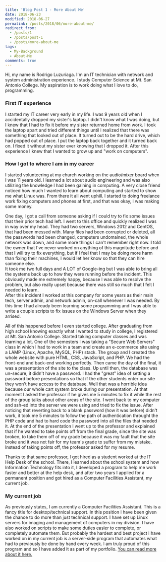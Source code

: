 ```yaml
---
title: 'Blog Post 1 - More About Me'
date: 2018-06-23
modified: 2018-06-27
permalink: /posts/2018/06/more-about-me/
redirect_from: 
  - /posts/1
  - /posts/post-1
  - /posts/more-about-me
tags:
  - My-Background
  - About-Me
comments: true
---
```


Hi, my name is Rodrigo Luzuriaga. I'm an IT technician with network and system administration experience. I study Computer Science at Mt. San Antonio College. My aspiration is to work doing what I love to do, programming.

### First IT experience
I started my IT career very early in my life. I was 9 years old when I accidentally dropped my sister's laptop. I didn't know what I was doing, but I knew that I had to fix it before my sister returned home from work. I took the laptop apart and tried different things until I realized that there was something that looked out of place. It turned out to be the hard drive, which had popped out of place. I put the laptop back together and it turned back on. I fixed it without my sister ever knowing that I dropped it. After this experience I knew that I wanted to grow up and "work on computers".

### How I got to where I am in my career
I started volunteering at my church working on the audio/mixer board when I was 11 years old. I learned a lot about audio engineering and was also utilizing the knowledge I had been gaining in computing. A very close friend noticed how much I wanted to learn about computing and started to show me what Linux was. From there it all went uphill. I started to doing freelance work fixing computers and phones at first, and that was okay, I was making some money.   

One day, I got a call from someone asking if I could try to fix some issues that their prior tech had left. I went to this office and quickly realized I was in way over my head. They had two servers, Windows 2012 and CentOS, that had been messed with. Many files had been corrupted or deleted, all the passwords had been changed, computers undomained, the whole network was down, and some more things I can't remember right now. I told the owner that I've never worked on anything of this magnitude before and that I will try to fix everything, but if I feel that I may be doing more harm than fixing their machines, I would let her know so that they can hire someone else.    
It took me two full days and A LOT of Google-ing but I was able to bring all the systems back up to how they were running before the incident. This obviously made me extremely happy, because I was able to resolve the problem, but also really upset because there was still so much that I felt I needed to learn.    
After this incident I worked at this company for some years as their main tech, server admin, and network admin, on-call whenever I was needed. By this time I had already been learning some programming and I was able to write a couple scripts to fix issues on the Windows Server when they arrised.       

All of this happened before I even started college. After graduating from high school knowing exactly what I wanted to study in college, I registered at Mt. San Antonio College. Started taking computer classes and was learning a lot. One of the semesters I was taking a "Secure Web Servers" class in which I had to work in a team and create an e-commerce site using a LAMP (Linux, Apache, MySQL, PHP) stack. The group and I created the whole website with pure HTML, CSS, JavaScript, and PHP. We had the front-end and back-end working perfectly. Then came the day of the final, it was a presentation of the site to the class. Up until then, the database was un-secure, it didn't have a password. I had the "great" idea of setting a password before presentations so that if the other students enter our site they won't have access to the database. Well that was a horrible idea because our whole cart system broke during our presentation. At that moment I asked the professor if he gives me 5 minutes to fix it while the rest of the group talks about other areas of the site. I went back to my computer and ssh-ed into the server we were using and tried to fix the issue. After noticing that reverting back to a blank password (how it was before) didn't work, it took me 5 minutes to follow the path of authentication throught the PHP code and had to hard code the password into all the files that needed it. At the end of the presentation I went up to the professor and explained that if he wanted to take points off from the final grade, since the site was broken, to take them off of my grade because it was my fault that the site broke and it was not fair for my team's grade to suffer from my mistake. Instead of taking points off, the professor asked for my resume.

Thanks to that same professor, I got hired as a student worked at the IT Help Desk of the school. There, I learned about the school system and how Information Technology fits into it, I developed a program to help me work faster and better at the help desk, and after two years I applied for a permanent position and got hired as a Computer Facilities Assistant, my current job.

### My current job
As previously states, I am currently a Computer Facilities Assistant. This is a fancy title for desktop/technical support. In this position I have been given the chance to do more than just technical support. I have set up Linux servers for imaging and management of computers in my division. I have also worked on scripts to make some duties easier to complete, or completely automate them. But probably the hardest and best project I have worked on in my current job is a server-side program that automates what had to previously be done by hand every week. I am truly proud of this program and so I have added it as part of my portfolio. [You can read more about it here.](/portfolio/printer-toner-inventory-system)